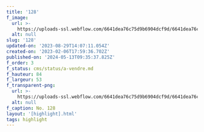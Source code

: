 ```yaml
---
title: '128'
f_image:
  url: >-
    https://uploads-ssl.webflow.com/6641dea76c75d9b6904dcf9d/6641dea76c75d9b6904dd399_128-28.jpg
  alt: null
slug: '128'
updated-on: '2023-08-29T14:07:11.054Z'
created-on: '2023-02-06T17:59:36.702Z'
published-on: '2024-05-13T09:35:37.825Z'
f_order: 3
f_status: cms/status/a-vendre.md
f_hauteur: 84
f_largeur: 53
f_transparent-png:
  url: >-
    https://uploads-ssl.webflow.com/6641dea76c75d9b6904dcf9d/6641dea76c75d9b6904dd3be_128-28.png
  alt: null
f_caption: No. 128
layout: '[highlight].html'
tags: highlight
---
```



